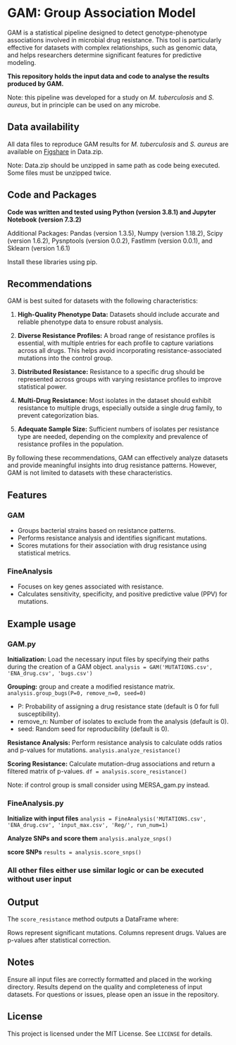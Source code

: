 # GAM: Group Association Model

GAM is a statistical pipeline designed to detect genotype-phenotype associations involved in microbial drug resistance. This tool is particularly effective for datasets with complex relationships, such as genomic data, and helps researchers determine significant features for predictive modeling.

**This repository holds the input data and code to analyse the results produced by GAM.**

Note: this pipeline was developed for a study on  *M. tuberculosis*  and  *S. aureus*, but in principle can be used on any microbe. 


## Data availability 

All data files to reproduce GAM results for *M. tuberculosis*  and  *S. aureus* are available on [Figshare](https://figshare.com/s/095554a3150519e0aa1d) in Data.zip. 

Note: Data.zip should be unzipped in same path as code being executed. Some files must be unzipped twice. 
  

## Code and Packages 

**Code was written and tested using Python (version 3.8.1) and Jupyter Notebook (version 7.3.2)**

Additional Packages: 
Pandas (version 1.3.5),
Numpy (version 1.18.2),
Scipy (version 1.6.2),
Pysnptools (version 0.0.2),
Fastlmm (version 0.0.1), and 
Sklearn (version 1.6.1)
  
Install these libraries using pip.

  
## Recommendations

GAM is best suited for datasets with the following characteristics:

1) **High-Quality Phenotype Data:** Datasets should include accurate and reliable phenotype data to ensure robust analysis.

2) **Diverse Resistance Profiles:** A broad range of resistance profiles is essential, with multiple entries for each profile to capture variations across all drugs. This helps avoid incorporating resistance-associated mutations into the control group.

3) **Distributed Resistance:** Resistance to a specific drug should be represented across groups with varying resistance profiles to     improve statistical power.

4) **Multi-Drug Resistance:** Most isolates in the dataset should exhibit resistance to multiple drugs, especially outside a single drug family, to prevent categorization bias.

5) **Adequate Sample Size:** Sufficient numbers of isolates per resistance type are needed, depending on the complexity and prevalence of resistance profiles in the population.

By following these recommendations, GAM can effectively analyze datasets and provide meaningful insights into drug resistance patterns. However, GAM is not limited to datasets with these characteristics. 


## Features

### GAM
- Groups bacterial strains based on resistance patterns.
- Performs resistance analysis and identifies significant mutations.
- Scores mutations for their association with drug resistance using statistical metrics.

### FineAnalysis
- Focuses on key genes associated with resistance.
- Calculates sensitivity, specificity, and positive predictive value (PPV) for mutations.

## Example usage

### GAM.py
**Initialization:** Load the necessary input files by specifying their paths during the creation of a GAM object.
`analysis = GAM('MUTATIONS.csv', 'ENA_drug.csv', 'bugs.csv')`

**Grouping:** group and create a modified resistance matrix.
`analysis.group_bugs(P=0, remove_n=0, seed=0)`
- P: Probability of assigning a drug resistance state (default is 0 for full susceptibility).
- remove_n: Number of isolates to exclude from the analysis (default is 0).
- seed: Random seed for reproducibility (default is 0).

**Resistance Analysis:** Perform resistance analysis to calculate odds ratios and p-values for mutations.
`analysis.analyze_resistance()`

**Scoring Resistance:** Calculate mutation-drug associations and return a filtered matrix of p-values.
`df = analysis.score_resistance()`

Note: if control group is small consider using MERSA_gam.py instead. 

### FineAnalysis.py
**Initialize with input files**
`analysis = FineAnalysis('MUTATIONS.csv', 'ENA_drug.csv', 'input_max.csv', 'Reg/', run_num=1)`

**Analyze SNPs and score them**
`analysis.analyze_snps()` 

**score SNPs**
`results = analysis.score_snps()`

### All other files either use similar logic or can be executed without user input


## Output
The `score_resistance` method outputs a DataFrame where:

Rows represent significant mutations.
Columns represent drugs.
Values are p-values after statistical correction.


## Notes
Ensure all input files are correctly formatted and placed in the working directory.
Results depend on the quality and completeness of input datasets.
For questions or issues, please open an issue in the repository.

## License
This project is licensed under the MIT License. See `LICENSE` for details.
